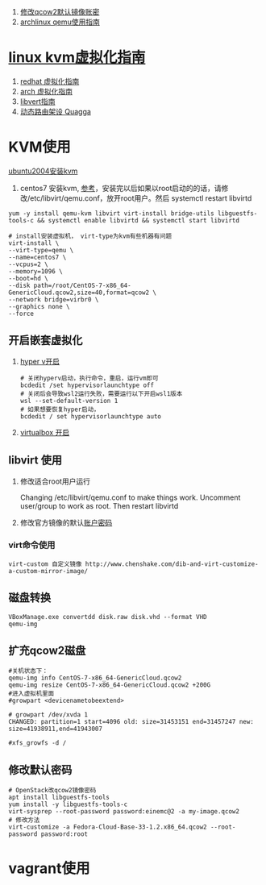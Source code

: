 1. [修改qcow2默认镜像账密](https://cdn.leux.cn/doc/Debian%E5%AE%98%E6%96%B9qcow2%E9%95%9C%E5%83%8F%E4%BF%AE%E6%94%B9root%E5%AF%86%E7%A0%81.html)
2. [archlinux qemu使用指南](https://wiki.archlinux.org/title/QEMU_(%E7%AE%80%E4%BD%93%E4%B8%AD%E6%96%87)#%E4%BD%95%E4%B8%BAVDE?)

# [linux kvm虚拟化指南](https://documentation.suse.com/zh-cn/sles/15-SP2/html/SLES-all/book-virt.html)

1. [redhat 虚拟化指南](https://access.redhat.com/documentation/zh-cn/red_hat_enterprise_linux/7/html/virtualization_getting_started_guide/index)
2. [arch 虚拟化指南](https://wiki.archlinux.org/title/libvirt_(%E7%AE%80%E4%BD%93%E4%B8%AD%E6%96%87))
3. [libvert指南](https://wiki.libvirt.org/page/Networking)
4. [动态路由架设 Quagga](http://shouce.jb51.net/vbird-linux-server-3/52.html)

# KVM使用

[ubuntu2004安装kvm](https://xie.infoq.cn/article/af423568b655968a605ed7fac)

1. centos7 安装kvm, [参考](https://github.com/jaywcjlove/handbook/blob/master/CentOS/CentOS7%E5%AE%89%E8%A3%85KVM%E8%99%9A%E6%8B%9F%E6%9C%BA%E8%AF%A6%E8%A7%A3.md)，安装完以后如果以root启动的的话，请修改/etc/libvirt/qemu.conf，放开root用户。然后 systemctl restart libvirtd

```shell
yum -y install qemu-kvm libvirt virt-install bridge-utils libguestfs-tools-c && systemctl enable libvirtd && systemctl start libvirtd

# install安装虚拟机， virt-type为kvm有些机器有问题
virt-install \
--virt-type=qemu \
--name=centos7 \
--vcpus=2 \
--memory=1096 \
--boot=hd \
--disk path=/root/CentOS-7-x86_64-GenericCloud.qcow2,size=40,format=qcow2 \
--network bridge=virbr0 \
--graphics none \
--force
```

## 开启嵌套虚拟化

1. [hyper v开启](https://blog.csdn.net/hbuxiaofei/article/details/117574024)

   ```shell
   # 关闭hyperv启动，执行命令，重启，运行vm即可
   bcdedit /set hypervisorlaunchtype off
   # 关闭后会导致wsl2运行失败，需要运行以下开启wsl1版本
   wsl --set-default-version 1
   # 如果想要恢复hyper启动， 
   bcdedit / set hypervisorlaunchtype auto
   ```
2. [virtualbox 开启](https://zhuanlan.zhihu.com/p/187321147)

## libvirt 使用

1. 修改适合root用户运行

   Changing /etc/libvirt/qemu.conf to make things work.
   Uncomment user/group to work as root.
   Then restart libvirtd
2. 修改官方镜像的默认[账户密码](https://cdn.leux.cn/doc/Debian%E5%AE%98%E6%96%B9qcow2%E9%95%9C%E5%83%8F%E4%BF%AE%E6%94%B9root%E5%AF%86%E7%A0%81.html)

### virt命令使用

```shell
virt-custom 自定义镜像 http://www.chenshake.com/dib-and-virt-customize-a-custom-mirror-image/
```

## 磁盘转换

```shell
VBoxManage.exe convertdd disk.raw disk.vhd --format VHD
qemu-img 
```

## 扩充qcow2磁盘

```
#关机状态下：
qemu-img info CentOS-7-x86_64-GenericCloud.qcow2
qemu-img resize CentOS-7-x86_64-GenericCloud.qcow2 +200G
#进入虚拟机里面
#growpart <devicenametobeextend> 

# growpart /dev/xvda 1                                                                                                                                                       
CHANGED: partition=1 start=4096 old: size=31453151 end=31457247 new: size=41938911,end=41943007

#xfs_growfs -d /
```

## 修改默认密码

```shell
# OpenStack改qcow2镜像密码
apt install libguestfs-tools
yum install -y libguestfs-tools-c
virt-sysprep --root-password password:einemc@2 -a my-image.qcow2
# 修改方法
virt-customize -a Fedora-Cloud-Base-33-1.2.x86_64.qcow2 --root-password password:root

```

# vagrant使用
